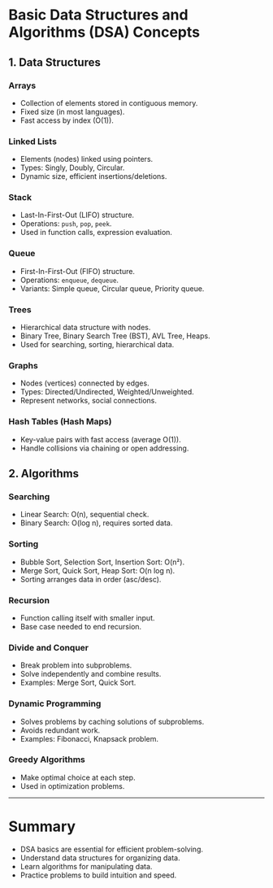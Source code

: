 # Basic Data Structures and Algorithms (DSA) Concepts

## 1. Data Structures

### Arrays

- Collection of elements stored in contiguous memory.
- Fixed size (in most languages).
- Fast access by index (O(1)).

### Linked Lists

- Elements (nodes) linked using pointers.
- Types: Singly, Doubly, Circular.
- Dynamic size, efficient insertions/deletions.

### Stack

- Last-In-First-Out (LIFO) structure.
- Operations: `push`, `pop`, `peek`.
- Used in function calls, expression evaluation.

### Queue

- First-In-First-Out (FIFO) structure.
- Operations: `enqueue`, `dequeue`.
- Variants: Simple queue, Circular queue, Priority queue.

### Trees

- Hierarchical data structure with nodes.
- Binary Tree, Binary Search Tree (BST), AVL Tree, Heaps.
- Used for searching, sorting, hierarchical data.

### Graphs

- Nodes (vertices) connected by edges.
- Types: Directed/Undirected, Weighted/Unweighted.
- Represent networks, social connections.

### Hash Tables (Hash Maps)

- Key-value pairs with fast access (average O(1)).
- Handle collisions via chaining or open addressing.

## 2. Algorithms

### Searching

- Linear Search: O(n), sequential check.
- Binary Search: O(log n), requires sorted data.

### Sorting

- Bubble Sort, Selection Sort, Insertion Sort: O(n²).
- Merge Sort, Quick Sort, Heap Sort: O(n log n).
- Sorting arranges data in order (asc/desc).

### Recursion

- Function calling itself with smaller input.
- Base case needed to end recursion.

### Divide and Conquer

- Break problem into subproblems.
- Solve independently and combine results.
- Examples: Merge Sort, Quick Sort.

### Dynamic Programming

- Solves problems by caching solutions of subproblems.
- Avoids redundant work.
- Examples: Fibonacci, Knapsack problem.

### Greedy Algorithms

- Make optimal choice at each step.
- Used in optimization problems.

---

# Summary

- DSA basics are essential for efficient problem-solving.
- Understand data structures for organizing data.
- Learn algorithms for manipulating data.
- Practice problems to build intuition and speed.
